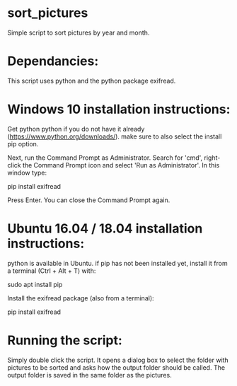 # sort_pictures
Simple script to sort pictures by year and month.

# Dependancies:
This script uses python and the python package exifread. 

# Windows 10 installation instructions:
Get python python if you do not have it already (https://www.python.org/downloads/).
make sure to also select the install pip option.

Next, run the Command Prompt as Administrator. 
Search for 'cmd', right-click the Command Prompt icon and select 'Run as Administrator'.
In this window type:

 pip install exifread
 
Press Enter. 
You can close the Command Prompt again.

# Ubuntu 16.04 / 18.04 installation instructions:
python is available in Ubuntu. 
if pip has not been installed yet, install it from a terminal (Ctrl + Alt + T) with: 

 sudo apt install pip

Install the exifread package (also from a terminal):

 pip install exifread
 
# Running the script:
Simply double click the script. It opens a dialog box to select the folder with pictures to be sorted and asks how the output folder should be called. The output folder is saved in the same folder as the pictures.
